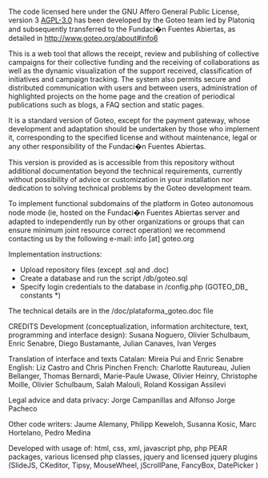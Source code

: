 The code licensed here under the GNU Affero General Public License, version 3 [AGPL-3.0](http://www.gnu.org/licenses/agpl-3.0.html) has been developed by the Goteo team led by Platoniq and subsequently transferred to the Fundaci�n Fuentes Abiertas, as detailed in http://www.goteo.org/about#info6

This is a web tool that allows the receipt, review and publishing of collective campaigns for their collective funding and the receiving of collaborations as well as the dynamic visualization of the support received, classification of initiatives and campaign tracking. The system also permits secure and distributed communication with users and between users, administration of highlighted projects on the home page and the creation of periodical publications such as blogs, a FAQ section and static pages.

It is a standard version of Goteo, except for the payment gateway, whose development and adaptation should be undertaken by those who implement it, corresponding to the specified license and without maintenance, legal or any other responsibility of the Fundaci�n Fuentes Abiertas.

This version is provided as is accessible from this repository without additional documentation beyond the technical requirements, currently without possibility of advice or customization in your installation nor dedication to solving technical problems by the Goteo development team.

To implement functional subdomains of the platform in Goteo autonomous node mode (ie,  hosted on the Fundaci�n Fuentes Abiertas server and adapted to independently run by other organizations or groups that can ensure minimum joint resource correct operation) we recommend contacting us by the following e-mail: info [at] goteo.org

Implementation instructions:
- Upload repository files (except .sql and .doc)
- Create a database and run the script /db/goteo.sql
- Specify login credentials to the database in /config.php (GOTEO_DB_ constants *)

The technical details are in the /doc/plataforma_goteo.doc file


CREDITS 
Development (conceptualization, information architecture, text, programming and interface design): 
Susana Noguero, Olivier Schulbaum, Enric Senabre, Diego Bustamante, Julian Canaves, Ivan Verges

Translation of interface and texts
Catalan: Mireia Pui and Enric Senabre 
English: Liz Castro and Chris Pinchen 
French: Charlotte Rautureau, Julien Bellanger, Thomas Bernardi, Marie-Paule Uwase, Olivier Heinry, Christophe Moille, Olivier Schulbaum, Salah Malouli, Roland Kossigan Assilevi

Legal advice and data privacy: Jorge Campanillas and Alfonso Jorge Pacheco

Other code writers: Jaume Alemany, Philipp Keweloh, Susanna Kosic, Marc Hortelano, Pedro Medina

Developed with usage of: 
	html, css, xml, 
	javascript php, php PEAR packages, various licensed php classes, 
	jquery and licensed jquery plugins (SlideJS, CKeditor, Tipsy, MouseWheel, jScrollPane, FancyBox, DatePicker )
